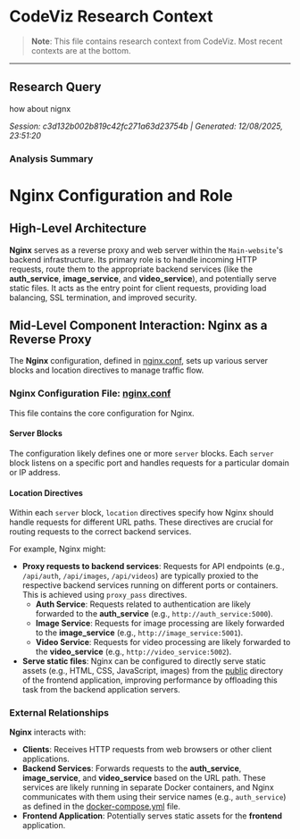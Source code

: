 # CodeViz Research Context

> **Note**: This file contains research context from CodeViz. Most recent contexts are at the bottom.

---

## Research Query

how about nignx 

*Session: c3d132b002b819c42fc271a63d23754b | Generated: 12/08/2025, 23:51:20*

### Analysis Summary

# Nginx Configuration and Role

## High-Level Architecture
**Nginx** serves as a reverse proxy and web server within the `Main-website`'s backend infrastructure. Its primary role is to handle incoming HTTP requests, route them to the appropriate backend services (like the **auth_service**, **image_service**, and **video_service**), and potentially serve static files. It acts as the entry point for client requests, providing load balancing, SSL termination, and improved security.

## Mid-Level Component Interaction: Nginx as a Reverse Proxy
The **Nginx** configuration, defined in [nginx.conf](Main-website/backend/config/nginx.conf), sets up various server blocks and location directives to manage traffic flow.

### Nginx Configuration File: [nginx.conf](Main-website/backend/config/nginx.conf)
This file contains the core configuration for Nginx.

#### Server Blocks
The configuration likely defines one or more `server` blocks. Each `server` block listens on a specific port and handles requests for a particular domain or IP address.

#### Location Directives
Within each `server` block, `location` directives specify how Nginx should handle requests for different URL paths. These directives are crucial for routing requests to the correct backend services.

For example, Nginx might:
*   **Proxy requests to backend services**: Requests for API endpoints (e.g., `/api/auth`, `/api/images`, `/api/videos`) are typically proxied to the respective backend services running on different ports or containers. This is achieved using `proxy_pass` directives.
    *   **Auth Service**: Requests related to authentication are likely forwarded to the **auth_service** (e.g., `http://auth_service:5000`).
    *   **Image Service**: Requests for image processing are likely forwarded to the **image_service** (e.g., `http://image_service:5001`).
    *   **Video Service**: Requests for video processing are likely forwarded to the **video_service** (e.g., `http://video_service:5002`).
*   **Serve static files**: Nginx can be configured to directly serve static assets (e.g., HTML, CSS, JavaScript, images) from the [public](Main-website/frontend/public/) directory of the frontend application, improving performance by offloading this task from the backend application servers.

### External Relationships
**Nginx** interacts with:
*   **Clients**: Receives HTTP requests from web browsers or other client applications.
*   **Backend Services**: Forwards requests to the **auth_service**, **image_service**, and **video_service** based on the URL path. These services are likely running in separate Docker containers, and Nginx communicates with them using their service names (e.g., `auth_service`) as defined in the [docker-compose.yml](Main-website/docker-compose.yml) file.
*   **Frontend Application**: Potentially serves static assets for the **frontend** application.

